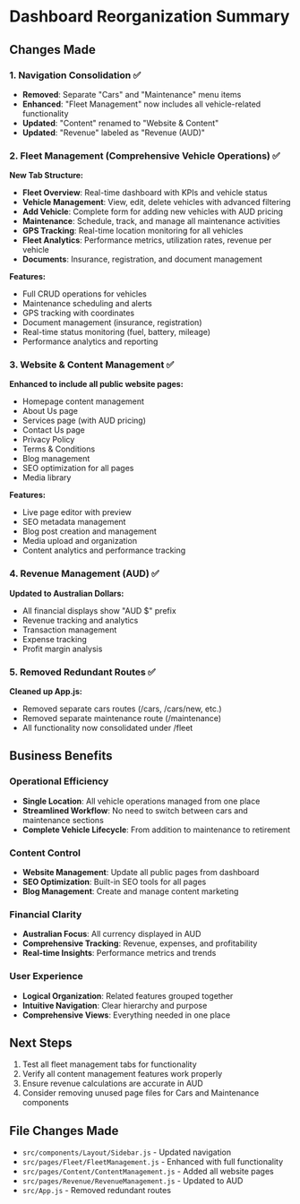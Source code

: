 # Dashboard Reorganization Summary

## Changes Made

### 1. Navigation Consolidation ✅
- **Removed**: Separate "Cars" and "Maintenance" menu items
- **Enhanced**: "Fleet Management" now includes all vehicle-related functionality
- **Updated**: "Content" renamed to "Website & Content"
- **Updated**: "Revenue" labeled as "Revenue (AUD)"

### 2. Fleet Management (Comprehensive Vehicle Operations) ✅
**New Tab Structure:**
- **Fleet Overview**: Real-time dashboard with KPIs and vehicle status
- **Vehicle Management**: View, edit, delete vehicles with advanced filtering
- **Add Vehicle**: Complete form for adding new vehicles with AUD pricing
- **Maintenance**: Schedule, track, and manage all maintenance activities
- **GPS Tracking**: Real-time location monitoring for all vehicles
- **Fleet Analytics**: Performance metrics, utilization rates, revenue per vehicle
- **Documents**: Insurance, registration, and document management

**Features:**
- Full CRUD operations for vehicles
- Maintenance scheduling and alerts
- GPS tracking with coordinates
- Document management (insurance, registration)
- Real-time status monitoring (fuel, battery, mileage)
- Performance analytics and reporting

### 3. Website & Content Management ✅
**Enhanced to include all public website pages:**
- Homepage content management
- About Us page
- Services page (with AUD pricing)
- Contact Us page
- Privacy Policy
- Terms & Conditions
- Blog management
- SEO optimization for all pages
- Media library

**Features:**
- Live page editor with preview
- SEO metadata management
- Blog post creation and management
- Media upload and organization
- Content analytics and performance tracking

### 4. Revenue Management (AUD) ✅
**Updated to Australian Dollars:**
- All financial displays show "AUD $" prefix
- Revenue tracking and analytics
- Transaction management
- Expense tracking
- Profit margin analysis

### 5. Removed Redundant Routes ✅
**Cleaned up App.js:**
- Removed separate cars routes (/cars, /cars/new, etc.)
- Removed separate maintenance route (/maintenance)
- All functionality now consolidated under /fleet

## Business Benefits

### Operational Efficiency
- **Single Location**: All vehicle operations managed from one place
- **Streamlined Workflow**: No need to switch between cars and maintenance sections
- **Complete Vehicle Lifecycle**: From addition to maintenance to retirement

### Content Control
- **Website Management**: Update all public pages from dashboard
- **SEO Optimization**: Built-in SEO tools for all pages
- **Blog Management**: Create and manage content marketing

### Financial Clarity
- **Australian Focus**: All currency displayed in AUD
- **Comprehensive Tracking**: Revenue, expenses, and profitability
- **Real-time Insights**: Performance metrics and trends

### User Experience
- **Logical Organization**: Related features grouped together
- **Intuitive Navigation**: Clear hierarchy and purpose
- **Comprehensive Views**: Everything needed in one place

## Next Steps
1. Test all fleet management tabs for functionality
2. Verify all content management features work properly
3. Ensure revenue calculations are accurate in AUD
4. Consider removing unused page files for Cars and Maintenance components

## File Changes Made
- `src/components/Layout/Sidebar.js` - Updated navigation
- `src/pages/Fleet/FleetManagement.js` - Enhanced with full functionality
- `src/pages/Content/ContentManagement.js` - Added all website pages
- `src/pages/Revenue/RevenueManagement.js` - Updated to AUD
- `src/App.js` - Removed redundant routes 